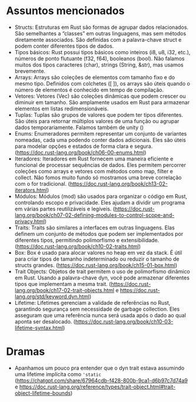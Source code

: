 # Assuntos mencionados

- Structs: Estruturas em Rust são formas de agrupar dados relacionados. São semelhantes a “classes” em outras linguagens, mas sem métodos diretamente associados. São definidas com a palavra-chave struct e podem conter diferentes tipos de dados.
- Tipos básicos: Rust possui tipos básicos como inteiros (i8, u8, i32, etc.), números de ponto flutuante (f32, f64), booleanos (bool). Não falamos muitos dos tipos caracteres (char), strings (String, &str), mas usamos brevemente.
- Arrays: Arrays são coleções de elementos com tamanho fixo e do mesmo tipo. Definidos com colchetes ([ ]), os arrays são úteis quando o número de elementos é conhecido em tempo de compilação.
- Vetores: Vetores (Vec<T>) são coleções dinâmicas que podem crescer ou diminuir em tamanho. São amplamente usados em Rust para armazenar elementos em listas redimensionáveis.
- Tuplas: Tuplas são grupos de valores que podem ter tipos diferentes. São úteis para retornar múltiplos valores de uma função ou agrupar dados temporariamente. Falamos também de unity ()
- Enums: Enumeradores permitem representar um conjunto de variantes nomeadas, cada uma podendo conter dados adicionais. Eles são úteis para modelar opções e estados de forma clara e segura. (https://doc.rust-lang.org/book/ch06-00-enums.html)
- Iteradores: Iteradores em Rust fornecem uma maneira eficiente e funcional de processar sequências de dados. Eles permitem percorrer coleções como arrays e vetores com métodos como map, filter e collect. Não fomos muito fundo só mostramos uma breve correlação com o for tradicional. (https://doc.rust-lang.org/book/ch13-02-iterators.html)
- Módulos: Módulos (mod) são usados para organizar o código em Rust, controlando escopo e privacidade. Eles ajudam a dividir um programa em várias partes reutilizáveis e legíveis. (https://doc.rust-lang.org/book/ch07-02-defining-modules-to-control-scope-and-privacy.html)
- Traits: Traits são similares a interfaces em outras linguagens. Elas definem um conjunto de métodos que podem ser implementados por diferentes tipos, permitindo polimorfismo e extensibilidade. (https://doc.rust-lang.org/book/ch10-02-traits.html)
- Box: Box<T> é usado para alocar valores no heap em vez da stack. É útil para criar tipos de tamanho indeterminado ou reduzir o tamanho de structs grandes. (https://doc.rust-lang.org/book/ch15-01-box.html)
- Trait Objects: Objetos de trait permitem o uso de polimorfismo dinâmico em Rust. Usando a palavra-chave dyn, você pode armazenar diferentes tipos que implementam a mesma trait. (https://doc.rust-lang.org/book/ch17-02-trait-objects.html e https://doc.rust-lang.org/std/keyword.dyn.html)
- Lifetime: Lifetimes gerenciam a validade de referências no Rust, garantindo segurança sem necessidade de garbage collection. Eles asseguram que uma referência nunca será usada após o dado ao qual aponta ser desalocado. (https://doc.rust-lang.org/book/ch10-03-lifetime-syntax.html)

# Dramas

- Apanhamos um pouco pra entender que o dyn trait estava assumindo uma lifetime implícita como `'static` (https://chatgpt.com/share/67964cdb-f428-800b-9ca1-d6b97c7d74a9 e https://doc.rust-lang.org/reference/types/trait-object.html#trait-object-lifetime-bounds)
